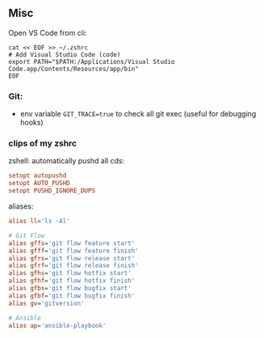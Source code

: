 ## Misc

Open VS Code from cli:

```shell
cat << EOF >> ~/.zshrc
# Add Visual Studio Code (code)
export PATH="$PATH:/Applications/Visual Studio Code.app/Contents/Resources/app/bin"
EOF
```

### Git:

- env variable `GIT_TRACE=true` to check all git exec (useful for debugging hooks)


### clips of my zshrc 

zshell: automatically pushd all cds:

```ini
setopt autopushd
setopt AUTO_PUSHD
setopt PUSHD_IGNORE_DUPS
```

aliases:
```ini 
alias ll='ls -Al'

# Git Flow
alias gffs='git flow feature start'
alias gfff='git flow feature finish'
alias gfrs='git flow release start'
alias gfrf='git flow release finish'
alias gfhs='git flow hotfix start'
alias gfhf='git flow hotfix finish'
alias gfbs='git flow bugfix start'
alias gfbf='git flow bugfix finish'
alias gv='gitversion'

# Ansible
alias ap='ansible-playbook'
```
